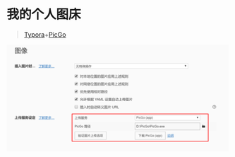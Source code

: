 # 我的个人图床

> [Typora](https://www.typora.net/#windows)+[PicGo](https://github.com/Molunerfinn/PicGo/releases)



![20200310202556](https://raw.githubusercontent.com/wefashe/git-images/master/images/20200310202556.png "Typora图片设置")

